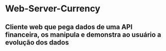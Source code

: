 # Web-Server-Currency
## Cliente web que pega dados de uma API financeira, os manipula e demonstra ao usuário a evolução dos dados
